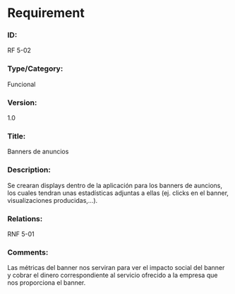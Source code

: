 # Requirement

### ID:

RF 5-02

### Type/Category:

Funcional

### Version:

1.0

### Title:

Banners de anuncios

### Description:

Se crearan displays dentro de la aplicación para los banners de auncions, los cuales tendran unas estadísticas adjuntas a ellas (ej. clicks en el banner, visualizaciones producidas,...).

### Relations:

RNF 5-01

### Comments:

Las métricas del banner nos serviran para ver el impacto social del banner y cobrar el dinero correspondiente al servicio ofrecido a la empresa que nos proporciona el banner.
